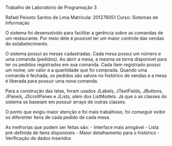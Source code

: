 Trabalho de Laboratório de Programação 3

Rafael Peixoto Santos de Lima
Matrícula: 201276051
Curso: Sistemas de Informação

O sistema foi desenvolvido para facilitar a gerência sobre as comandas de um restaurante. Por meio dele é possível ter um maior controle das vendas do estabelecimento.

O sistema possui as mesas cadastradas. Cada mesa possui um número e uma comanda (pedidos). Ao abrir a mesa, a mesma se torna disponível para ter os pedidos registrados em sua comanda.
Cada item registrado possui um nome, um valor e a quantidade que foi comprada.
Quando uma comanda é fechada, os pedidos são salvos no histórico de vendas e a mesa é liberada para possuir uma nova comanda.

Para a construção das telas, foram usados JLabels, JTextFields, JButtons, JPanels, JScrollPanes e JLists, além dos ListModels.
Já que o as classes do sistema se baseiam em possuir arrays de outras classes.

O ponto que exigiu maior atenção e foi mais trabalhoso, foi conseguir exibir os diferenter itens de cada pedido de cada mesa.

As melhorias que podem ser feitas são:
    - Interface mais amigável
    - Lista pré-definida de itens disponíveis
    - Maior detalhamento para o histórico
    - Verificação de dados inseridos
